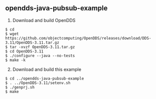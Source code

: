## opendds-java-pubsub-example

1. Download and build OpenDDS

```
$ cd
$ wget https://github.com/objectcomputing/OpenDDS/releases/download/DDS-3.11/OpenDDS-3.11.tar.gz
$ tar -xvzf OpenDDS-3.11.tar.gz
$ cd OpenDDS-3.11
$ ./configure --java --no-tests
$ make -k
```
2. Download and build this example

```
$ cd ../opendds-java-pubsub-example
$ . ../OpenDDS-3.11/setenv.sh
$ ./genprj.sh
$ make
```
